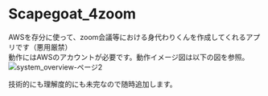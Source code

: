 # Scapegoat_4zoom
AWSを存分に使って、zoom会議等における身代わりくんを作成してくれるアプリです（悪用厳禁）  
動作にはAWSのアカウントが必要です。動作イメージ図は以下の図を参照。  
![system_overview-ページ2](https://user-images.githubusercontent.com/74150680/133881588-ddfa8a97-2446-4acb-9fc0-0f2f36a8a26d.jpg)

技術的にも理解度的にも未完なので随時追加します。
